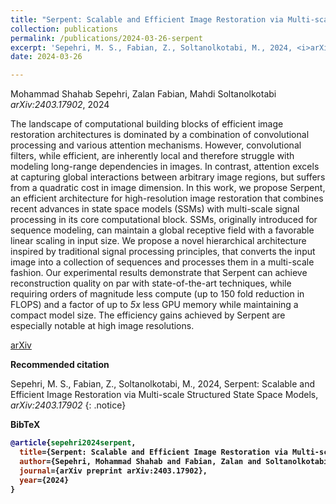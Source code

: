 ```yaml
---
title: "Serpent: Scalable and Efficient Image Restoration via Multi-scale Structured State Space Models"
collection: publications
permalink: /publications/2024-03-26-serpent
excerpt: 'Sepehri, M. S., Fabian, Z., Soltanolkotabi, M., 2024, <i>arXiv:2403.17902</i>'
date: 2024-03-26

---
```


Mohammad Shahab Sepehri, Zalan Fabian, Mahdi Soltanolkotabi<br>
<i>arXiv:2403.17902</i>, 2024

The landscape of computational building blocks of efficient image restoration architectures is dominated by a combination of convolutional processing and various attention mechanisms. However, convolutional filters, while efficient, are inherently local and therefore struggle with modeling long-range dependencies in images. In contrast, attention excels at capturing global interactions between arbitrary image regions, but suffers from a quadratic cost in image dimension. In this work, we propose Serpent, an efficient architecture for high-resolution image restoration that combines recent advances in state space models (SSMs) with multi-scale signal processing in its core computational block. SSMs, originally introduced for sequence modeling, can maintain a global receptive field with a favorable linear scaling in input size. We propose a novel hierarchical architecture inspired by traditional signal processing principles, that converts the input image into a collection of sequences and processes them in a multi-scale fashion. Our experimental results demonstrate that Serpent can achieve reconstruction quality on par with state-of-the-art techniques, while requiring orders of magnitude less compute (up to 150 fold reduction in FLOPS) and a factor of up to *5x* less GPU memory while maintaining a compact model size. The efficiency gains achieved by Serpent are especially notable at high image resolutions. 

<a href="https://arxiv.org/abs/2403.17902" class="btn btn--inverse btn--large">
<i class="ai ai-arxiv ai-lg "></i> arXiv</a>

<b>Recommended citation</b>

Sepehri, M. S., Fabian, Z., Soltanolkotabi, M., 2024, Serpent: Scalable and Efficient Image Restoration via Multi-scale Structured State Space Models, <i> arXiv:2403.17902</i>
{: .notice}

<b>BibTeX<b>

```bibtex
@article{sepehri2024serpent,
  title={Serpent: Scalable and Efficient Image Restoration via Multi-scale Structured State Space Models},
  author={Sepehri, Mohammad Shahab and Fabian, Zalan and Soltanolkotabi, Mahdi},
  journal={arXiv preprint arXiv:2403.17902},
  year={2024}
}
```
